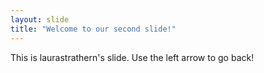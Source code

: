 ```yaml
---
layout: slide
title: "Welcome to our second slide!"
---
```

This is laurastrathern's slide.
Use the left arrow to go back!
